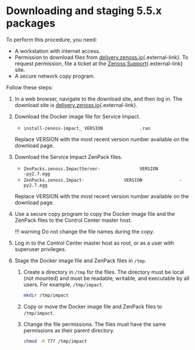 # Downloading and staging 5.5.x packages

To perform this procedure, you need:

-   A workstation with internet access.
-   Permission to download files from
    [delivery.zenoss.io](https://delivery.zenoss.io){.external-link}.
    To request permission, file a ticket at the [Zenoss Support](https://support.zenoss.com/){.external-link} site.
-   A secure network copy program.

Follow these steps:

1.  In a web browser, navigate to the download site, and then log in.
    The download site is
    [delivery.zenoss.io](https://delivery.zenoss.io){.external-link}.

2.  Download the Docker image file for Service Impact.
    -   `install-zenoss-impact_ VERSION              .run`

    Replace VERSION with the most recent version number available on the
    download page.

3.  Download the Service Impact ZenPack files.
    -   `ZenPacks.zenoss.ImpactServer-               VERSION              -py2.7.egg`
    -   `ZenPacks.zenoss.Impact-               VERSION              -py2.7.egg`

    Replace VERSION with the most recent version number available on the
    download page.

4.  Use a secure copy program to copy the Docker image file and the
    ZenPack files to the Control Center master host.

    !!! warning
        Do not change the file names during the copy.

5.  Log in to the Control Center master host as root, or as a user with
    superuser privileges.

6.  Stage the Docker image file and ZenPack files in `/tmp`.
    1.  Create a directory in `/tmp` for the files.
        The directory must be local (not mounted) and must be readable,
        writable, and executable by all users. For example,
        `/tmp/impact`.

        ```sh
        mkdir /tmp/impact
        ```

    2.  Copy or move the Docker image file and ZenPack files to
        `/tmp/impact`.

    3.  Change the file permissions.
        The files must have the same permissions as their parent
        directory.

        ```sh
        chmod -R 777 /tmp/impact
        ```


